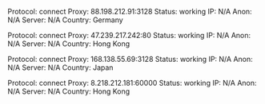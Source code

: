 Protocol: connect
Proxy: 88.198.212.91:3128
Status: working
IP: N/A
Anon: N/A
Server: N/A
Country: Germany

Protocol: connect
Proxy: 47.239.217.242:80
Status: working
IP: N/A
Anon: N/A
Server: N/A
Country: Hong Kong

Protocol: connect
Proxy: 168.138.55.69:3128
Status: working
IP: N/A
Anon: N/A
Server: N/A
Country: Japan

Protocol: connect
Proxy: 8.218.212.181:60000
Status: working
IP: N/A
Anon: N/A
Server: N/A
Country: Hong Kong

